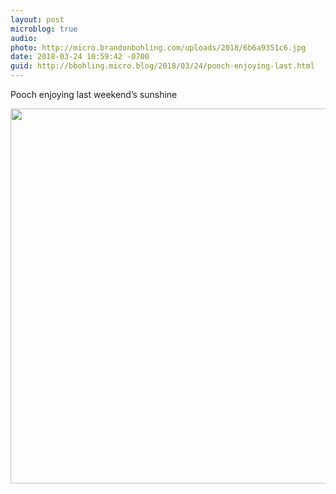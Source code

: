 ```yaml
---
layout: post
microblog: true
audio: 
photo: http://micro.brandonbohling.com/uploads/2018/6b6a9351c6.jpg
date: 2018-03-24 10:59:42 -0700
guid: http://bbohling.micro.blog/2018/03/24/pooch-enjoying-last.html
---
```

Pooch enjoying last weekend’s sunshine

<img src="http://micro.brandonbohling.com/uploads/2018/6b6a9351c6.jpg" width="600" height="600" />
